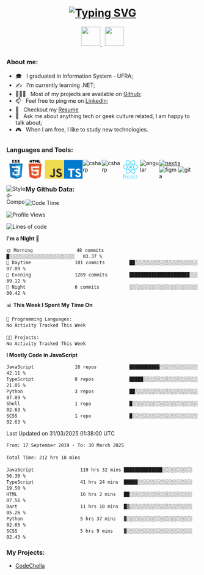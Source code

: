 <!-- Header typing -->
<h1 align="center">
<a href="https://git.io/typing-svg"><img src="https://readme-typing-svg.demolab.com?font=Unbounded+&size=28&duration=3500&color=F7973A&center=true&vCenter=true&multiline=true&repeat=false&width=435&height=120&lines=Hi+There+%F0%9F%91%8B;I'm+Rafael+Henrique.;Nice+to+meet+you!" alt="Typing SVG" /></a>
</h1>
<!-- Social media and Contact  -->
<div align="center">
<a href = "mailto:rhpessoa29@gmail.com"><img  width="50" height="50" src="https://user-images.githubusercontent.com/42783697/214699405-1f3318d6-28e6-47e7-99d4-0da08c43d526.png" target="_blank">
</a>
&nbsp;
<a href="https://www.linkedin.com/in/rhpessoa" target="_blank"><img  width="50" height="50" src="https://user-images.githubusercontent.com/42783697/214698902-69cc6bfc-1060-47dd-bbba-5796b9256fdb.png" target="_blank"></a> 
</div>
</a>


## <!-- About me -->

### About me:

- :mortar_board: &nbsp; I graduated in Information System - UFRA; 
- :writing_hand: &nbsp; I’m currently learning .NET; 
- 👨🏻‍💻 &nbsp; Most of my projects are available on [Github](https://github.com/rhpessoa?tab=repositories);
- 📫 &nbsp; Feel free to ping me on [LinkedIn](https://www.linkedin.com/in/rhpessoa/);
- 📝 &nbsp; Checkout my [Resume](https://github.com/user-attachments/files/15825738/CurriculoRafaelSilva-Dev-Front-end.pdf)
- 💬 &nbsp; Ask me about anything tech or geek culture related, I am happy to talk about;
- :video_game: &nbsp; When I am free, I like to study new technologies.

## <!-- Languages and Tools -->

### Languages and Tools: 
<p align="left">
<a href="https://www.w3schools.com/css/" target="_blank" rel="noreferrer">
<img align="left" src="https://raw.githubusercontent.com/devicons/devicon/master/icons/css3/css3-original-wordmark.svg" alt="css3" width="50" height="50"/>
</a>
<a href="https://www.w3.org/html/" target="_blank" rel="noreferrer"> <img  align="left" src="https://raw.githubusercontent.com/devicons/devicon/master/icons/html5/html5-original-wordmark.svg" alt="html5" width="50" height="50"/>
</a>
<a href="https://developer.mozilla.org/en-US/docs/Web/JavaScript" target="_blank" rel="noreferrer"> <img align="left" src="https://raw.githubusercontent.com/devicons/devicon/master/icons/javascript/javascript-original.svg" alt="javascript" width="50" height="50"/>
<a href="https://www.typescriptlang.org/" target="_blank" rel="noreferrer"> <img  align="left" src="https://raw.githubusercontent.com/devicons/devicon/master/icons/typescript/typescript-original.svg" alt="typescript" width="50" height="50"/> 
</a>
 <a href="https://https://learn.microsoft.com/pt-br/dotnet/csharp/" target="_blank" rel="noreferrer"> <img  align="left" src="https://cdn.jsdelivr.net/gh/devicons/devicon/icons/csharp/csharp-original.svg" alt="csharp" width="50" height="50"/> 
</a>
  <a href="https://learn.microsoft.com/pt-br/dotnet/" target="_blank" rel="noreferrer"> <img  align="left" src="https://cdn.jsdelivr.net/gh/devicons/devicon/icons/dotnetcore/dotnetcore-original.svg" alt="csharp" width="50" height="50"/> 
</a>
<a href="https://reactjs.org/" target="_blank" rel="noreferrer"> <img align="left" src="https://raw.githubusercontent.com/devicons/devicon/master/icons/react/react-original-wordmark.svg" alt="react" width="50" height="50"/>
</a>
 <a href="https://angular.io/start" target="_blank" rel="noreferrer"> <img align="left" src="https://cdn.jsdelivr.net/gh/devicons/devicon/icons/angularjs/angularjs-original.svg" alt="angular" width="50" height="50"/>
</a>
<a href="https://nextjs.org/" target="_blank" rel="noreferrer"> <img src="https://user-images.githubusercontent.com/42783697/214694586-dcf53f4d-2975-4522-b3c3-bca277db1695.png" alt="nextjs" width="50" height="50"/> 
</a> 
<a href="https://www.figma.com/" target="_blank" rel="noreferrer"> <img align="left" src="https://www.vectorlogo.zone/logos/figma/figma-icon.svg" alt="figma" width="50" height="50"/>
</a>
<a href="https://git-scm.com/" target="_blank" rel="noreferrer"> <img align="left" src="https://www.vectorlogo.zone/logos/git-scm/git-scm-icon.svg" alt="git" width="50" height="50"/>
</a>
<a href="https://styled-components.com/" target="_blank" rel="noreferrer"> <img align="left" src="https://user-images.githubusercontent.com/42783697/214711180-51e29433-171a-4079-9ac2-b80122beba2a.png" alt="Styled-Components" width="50" height="50"/>
</a>
</p>

##

<!-- Status -->
### My Github Data:
<!--START_SECTION:waka-->
![Code Time](http://img.shields.io/badge/Code%20Time-212%20hrs%2018%20mins-blue)

![Profile Views](http://img.shields.io/badge/Profile%20Views-0-blue)

![Lines of code](https://img.shields.io/badge/From%20Hello%20World%20I%27ve%20Written-116.8%20thousand%20lines%20of%20code-blue)

**I'm a Night 🦉** 

```text
🌞 Morning                48 commits          █░░░░░░░░░░░░░░░░░░░░░░░░   03.37 % 
🌆 Daytime                101 commits         ██░░░░░░░░░░░░░░░░░░░░░░░   07.09 % 
🌃 Evening                1269 commits        ██████████████████████░░░   89.12 % 
🌙 Night                  6 commits           ░░░░░░░░░░░░░░░░░░░░░░░░░   00.42 % 
```


📊 **This Week I Spent My Time On** 

```text
💬 Programming Languages: 
No Activity Tracked This Week

🐱‍💻 Projects: 
No Activity Tracked This Week
```

**I Mostly Code in JavaScript** 

```text
JavaScript               16 repos            ███████████░░░░░░░░░░░░░░   42.11 % 
TypeScript               8 repos             █████░░░░░░░░░░░░░░░░░░░░   21.05 % 
Python                   3 repos             ██░░░░░░░░░░░░░░░░░░░░░░░   07.89 % 
Shell                    1 repo              █░░░░░░░░░░░░░░░░░░░░░░░░   02.63 % 
SCSS                     1 repo              █░░░░░░░░░░░░░░░░░░░░░░░░   02.63 % 
```




 Last Updated on 31/03/2025 01:38:00 UTC
<!--END_SECTION:waka-->
<!--START_SECTION:waka-simple-->

```text
From: 17 September 2019 - To: 30 March 2025

Total Time: 212 hrs 18 mins

JavaScript                 119 hrs 32 mins ██████████████░░░░░░░░░░░   56.30 %
TypeScript                 41 hrs 24 mins  █████░░░░░░░░░░░░░░░░░░░░   19.50 %
HTML                       16 hrs 2 mins   ██░░░░░░░░░░░░░░░░░░░░░░░   07.56 %
Dart                       11 hrs 10 mins  █▒░░░░░░░░░░░░░░░░░░░░░░░   05.26 %
Python                     5 hrs 37 mins   ▓░░░░░░░░░░░░░░░░░░░░░░░░   02.65 %
SCSS                       5 hrs 9 mins    ▓░░░░░░░░░░░░░░░░░░░░░░░░   02.43 %
```

<!--END_SECTION:waka-simple-->

###  My Projects:

- [CodeChella](https://github.com/rhpessoa/CodeChella)
